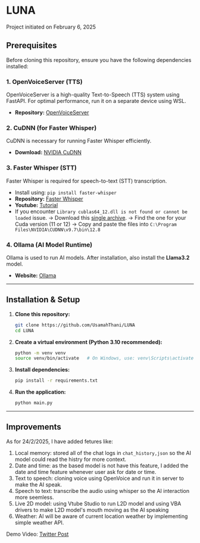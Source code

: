 # LUNA

Project initiated on February 6, 2025

## Prerequisites
Before cloning this repository, ensure you have the following dependencies installed:

### 1. OpenVoiceServer (TTS)
OpenVoiceServer is a high-quality Text-to-Speech (TTS) system using FastAPI. For optimal performance, run it on a separate device using WSL.
- **Repository:** [OpenVoiceServer](https://github.com/ValyrianTech/OpenVoice_server)

### 2. CuDNN (for Faster Whisper)
CuDNN is necessary for running Faster Whisper efficiently.
- **Download:** [NVIDIA CuDNN](https://developer.nvidia.com/cudnn)


### 3. Faster Whisper (STT)
Faster Whisper is required for speech-to-text (STT) transcription.
- Install using: `pip install faster-whisper`
- **Repository:** [Faster Whisper](https://github.com/SYSTRAN/faster-whisper)
- **Youtube:** [Tutorial](https://www.youtube.com/watch?v=CfSGIj9QECc)
- If you encounter `Library cublas64_12.dll is not found or cannot be loaded` issue.
  -> Download this [single archive](https://github.com/Purfview/whisper-standalone-win/releases/tag/libs).
  -> Find the one for your Cuda version (11 or 12)
  -> Copy and paste the files into `C:\Program Files\NVIDIA\CUDNN\v9.7\bin\12.8`

### 4. Ollama (AI Model Runtime)
Ollama is used to run AI models. After installation, also install the **Llama3.2** model.
- **Website:** [Ollama](https://ollama.com/)

---
## Installation & Setup

1. **Clone this repository:**
   ```sh
   git clone https://github.com/UsamahThani/LUNA
   cd LUNA
   ```

2. **Create a virtual environment (Python 3.10 recommended):**
   ```sh
   python -m venv venv
   source venv/bin/activate   # On Windows, use: venv\Scripts\activate
   ```

3. **Install dependencies:**
   ```sh
   pip install -r requirements.txt
   ```

4. **Run the application:**
   ```sh
   python main.py
   
---
## Improvements

As for 24/2/2025, I have added fetures like:
1. Local memory: stored all of the chat logs in `chat_history,json` so the AI model could read the histry for more context.
2. Date and time: as the based model is not have this feature, I added the date and time feature whenever user ask for date or time.
3. Text to speech: cloning voice using OpenVoice and run it in server to make the AI speak.
4. Speech to text: transcribe the audio using whisper so the AI interaction more seemless.
5. Live 2D model: using Vtube Studio to run L2D model and using VBA drivers to make L2D model's mouth moving as the AI speaking
6. Weather: AI will be aware of current location weather by implementing simple weather API.

Demo Video: [Twitter Post](https://shorturl.at/n4v8n)
